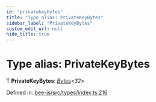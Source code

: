 ```yaml
---
id: "privatekeybytes"
title: "Type alias: PrivateKeyBytes"
sidebar_label: "PrivateKeyBytes"
custom_edit_url: null
hide_title: true
---
```


# Type alias: PrivateKeyBytes

Ƭ **PrivateKeyBytes**: [*Bytes*](../interfaces/utils.bytes.bytes.md)<*32*\>

Defined in: [bee-js/src/types/index.ts:216](https://github.com/ethersphere/bee-js/blob/8087a81/src/types/index.ts#L216)
